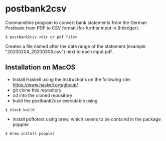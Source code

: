 # postbank2csv

Commandline program to convert bank statements from the German Postbank from PDF to CSV format (for further input in (h)ledger).

```
$ postbank2csv <dir or pdf file>
```

Creates a file named after the date range of the statement (example "20200204_20200306.csv") next to each input pdf.


## Installation on MacOS
- Install Haskell using the instructions on the following site: https://www.haskell.org/ghcup/
- git clone this repository
- cd into the cloned repository
- build the postbank2csv executable using
```
$ stack build
```
- install pdftotext using brew, which seems to be containd in the package poppler

```
$ brew install poppler
```






